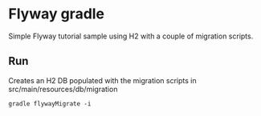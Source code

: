 # Flyway gradle

Simple Flyway tutorial sample using H2 with a couple of migration scripts.

## Run

Creates an H2 DB populated with the migration scripts in src/main/resources/db/migration

```
gradle flywayMigrate -i
```